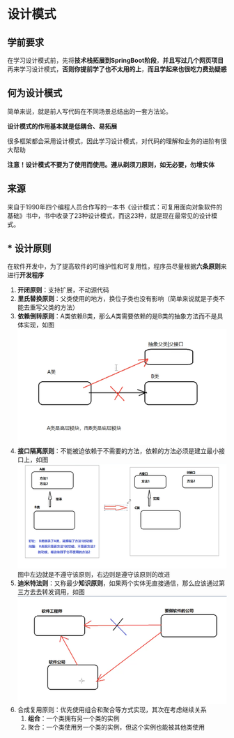 # 设计模式

## 学前要求

在学习设计模式前，先将**技术栈拓展到SpringBoot阶段**，**并且写过几个网页项目**再来学习设计模式，**否则你提前学了也不太用的上**，**而且学起来也很吃力费劲疑惑**

## 何为设计模式

简单来说，就是前人写代码在不同场景总结出的一套方法论。

**设计模式的作用基本就是低耦合、易拓展**

很多框架都会采用设计模式，因此学习设计模式，对代码的理解和业务的进阶有很大帮助

**注意！设计模式不要为了使用而使用。遵从剃须刀原则，如无必要，勿增实体**

## 来源

来自于1990年四个编程人员合作写的一本书《设计模式：可复用面向对象软件的基础》书中，书中收录了23种设计模式，而这23种，就是现在最常见的设计模式。

## * 设计原则

在软件开发中，为了提高软件的可维护性和可复用性，程序员尽量根据**六条原则**来进行**开发程序**

1. **开闭原则**：支持扩展，不动源代码
2. **里氏替换原则**：父类使用的地方，换位子类也没有影响（简单来说就是子类不能去重写父类的方法）
3. **依赖倒转原则**：A类依赖B类，那么A类需要依赖的是B类的抽象方法而不是具体实现，如图![依赖倒转原则](../../图床/e3f5eacc-75ff-4544-9281-061d0a7dd54f.png)
4. **接口隔离原则**：不能被迫依赖于不需要的方法，依赖的方法必须是建立最小接口上，如图![设计图](../../图床/29db424f-0cfa-4801-ac1d-6096fa42dee0.png)图中左边就是不遵守该原则，右边则是遵守该原则的改进
5. **迪米特法则**：又称最少**知识原则**，如果两个实体无直接通信，那么应该通过第三方去去转发调用，如图![设计原则](../../图床/2fe91571-00d0-43de-a035-7186a5b65437.png)
6. 合成复用原则：优先使用组合和聚合等方式实现，其次在考虑继续关系
   1. **组合**：一个类拥有另一个类的实例
   2. 聚合：一个类使用另一个类的实例，但这个实例也能被其他类使用